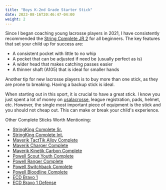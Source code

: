 ```yaml
---
title: "Boys K-2nd Grade Starter Stick"
date: 2023-08-16T20:46:47-04:00
weight: 2
---
```


Since I began coaching young lacrosse players in 2021, I have consistently recommended the [String Complete JR 2](https://www.amazon.com/dp/B0778VH4Y8/ref=twister_B0778XR9X8?_encoding=UTF8&th=1&_encoding=UTF8&=cread04-20&=ur2&=19d0ec9d2a86da827b20ccd38ec4881b&=1789&=9325) for all beginners. The key features that set your child up for success are:

- A consistent pocket with little to no whip
- A pocket that can be adjusted if need be (usually perfect as is)
- A wider head that makes catching passes easier
- A thinner shaft (A105) that is ideal for smaller hands

Another tip for new lacrosse players is to buy more than one stick, as they are prone to breaking. Having a backup stick is ideal.

When starting out in this sport, it is crucial to have a great stick. I know you just spent a lot of money on [usalacrosse](https://usalacrosse.com), league registration, pads, helmet, etc. However, the single most important piece of equipment is the stick and you should not cheap out. This can make or break your child's experience.

Other Complete Sticks Worth Mentioning:

- [StringKing Complete Sr.](https://www.amazon.com/String-King-Complete-Attack-Silver/dp/B0778TR15L/ref=sr_1_1?crid=3FVL15NYHCTBY&keywords=StringKing%252BComplete%252BSr&qid=1692412570&s=sporting-goods&sprefix=stringking%252Bcomplete%252Bsr%252Csporting%252C90&sr=1-1&th=1&_encoding=UTF8&=cread04-20&=ur2&=76fe1c190d0a2c6d01e63727620f7ece&=1789&=9325)
- [StringKing Complete Int.](https://www.amazon.com/String-King-Complete-Intermediate-Attack/dp/B0778TTQHQ/ref=sr_1_2?crid=HWYIHFFSHGY0&keywords=StringKing%252BComplete%252BInt&qid=1692412662&s=sporting-goods&sprefix=stringking%252Bcomplete%252Bint%252Csporting%252C78&sr=1-2&th=1&_encoding=UTF8&=cread04-20&=ur2&=d067aa33d65e2c5557eb1e46fdc705ca&=1789&=9325)
- [Maverik TactTik Alloy Complete](https://maveriklacrosse.com/products/tactik-alloy-complete-stick)
- [Maverik Charger Complete](https://maveriklacrosse.com/products/charger-complete-stick?variant=42677317402862)
- [Maverik Kinetik Carbon Complete](https://www.dickssportinggoods.com/p/maverik-kinetik-carbon-complete-lacrosse-stick-22mavmkntkcrbncmplxs/22mavmkntkcrbncmplxs)
- [Powell Scout Youth Complete](https://www.amazon.com/Powell-Lacrosse-Complete-Attack-Midfielder/dp/B0BYBB7ZRJ/ref=sr_1_1?crid=20T3WO64V8BQ6&keywords=Powell+Complete+Stick&qid=1692411791&s=sporting-goods&sprefix=powell+complete+stick%252Csporting%252C83&sr=1-1&_encoding=UTF8&=cread04-20&=ur2&=92974cd3b18ae3907805c90679613869&=1789&=9325)
- [Powell Ranger Complete](https://www.amazon.com/Powell-Lacrosse-Ranger-Complete-Stick/dp/B0BYB99XG1/ref=sr_1_1?crid=31GHWHNRFT85Y&keywords=Powell+Ranger+Complete&qid=1692412306&s=sporting-goods&sprefix=powell+ranger+complete%252Csporting%252C103&sr=1-1&_encoding=UTF8&=cread04-20&=ur2&=d7bbb2be0bda31fd5dba7e80e520c186&=1789&=9325)
- [Powell Switchback Complete](https://www.amazon.com/Powell-Lacrosse-Switchback-Complete-Stick/dp/B0BYKY2MC1/ref=sr_1_2?crid=3QFSWCNN01U43&keywords=Powell+Switchback+Complete&qid=1692412429&s=sporting-goods&sprefix=powell+switchback+complete%252Csporting%252C83&sr=1-2&_encoding=UTF8&=cread04-20&=ur2&=0c2bd386e36231f14c8edabcf1254386&=1789&=9325)
- [Powell Bloodline Complete](https://www.amazon.com/Powell-Lacrosse-Bloodline-Complete-Stick/dp/B0BYB8R5SX/ref=sr_1_1?crid=45WK1YWH8UT&keywords=Powell+Bloodline+Complete&qid=1692412498&s=sporting-goods&sprefix=powell+bloodline+complete%252Csporting%252C89&sr=1-1&_encoding=UTF8&=cread04-20&=ur2&=877cd6607bcf8e0e4357f3b361601391&=1789&=9325)
- [ECD Bravo 1](https://ecdlax.com/products/bravo-1-elite-setup)
- [ECD Bravo 1 Defense](https://ecdlax.com/collections/mens-lacrosse-complete-sticks/products/bravo-1-elite-setup-60in)
